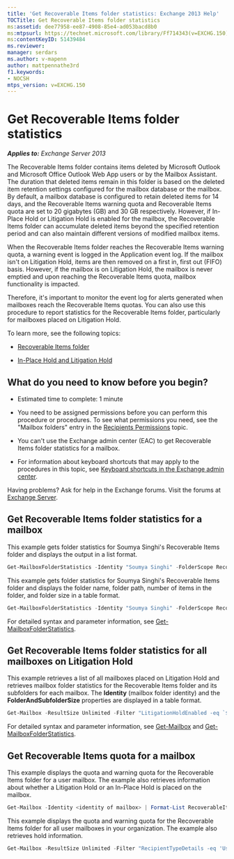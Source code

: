 ```yaml
---
title: 'Get Recoverable Items folder statistics: Exchange 2013 Help'
TOCTitle: Get Recoverable Items folder statistics
ms:assetid: dee77958-ee87-4908-85e4-ad053bacd8b0
ms:mtpsurl: https://technet.microsoft.com/library/Ff714343(v=EXCHG.150)
ms:contentKeyID: 51439484
ms.reviewer: 
manager: serdars
ms.author: v-mapenn
author: mattpennathe3rd
f1.keywords:
- NOCSH
mtps_version: v=EXCHG.150
---
```


# Get Recoverable Items folder statistics

_**Applies to:** Exchange Server 2013_

The Recoverable Items folder contains items deleted by Microsoft Outlook and Microsoft Office Outlook Web App users or by the Mailbox Assistant. The duration that deleted items remain in this folder is based on the deleted item retention settings configured for the mailbox database or the mailbox. By default, a mailbox database is configured to retain deleted items for 14 days, and the Recoverable Items warning quota and Recoverable Items quota are set to 20 gigabytes (GB) and 30 GB respectively. However, if In-Place Hold or Litigation Hold is enabled for the mailbox, the Recoverable Items folder can accumulate deleted items beyond the specified retention period and can also maintain different versions of modified mailbox items.

When the Recoverable Items folder reaches the Recoverable Items warning quota, a warning event is logged in the Application event log. If the mailbox isn't on Litigation Hold, items are then removed on a first in, first out (FIFO) basis. However, if the mailbox is on Litigation Hold, the mailbox is never emptied and upon reaching the Recoverable Items quota, mailbox functionality is impacted.

Therefore, it's important to monitor the event log for alerts generated when mailboxes reach the Recoverable Items quotas. You can also use this procedure to report statistics for the Recoverable Items folder, particularly for mailboxes placed on Litigation Hold.

To learn more, see the following topics:

- [Recoverable Items folder](recoverable-items-folder-exchange-2013-help.md)

- [In-Place Hold and Litigation Hold](https://docs.microsoft.com/exchange/security-and-compliance/in-place-and-litigation-holds)

## What do you need to know before you begin?

- Estimated time to complete: 1 minute

- You need to be assigned permissions before you can perform this procedure or procedures. To see what permissions you need, see the "Mailbox folders" entry in the [Recipients Permissions](recipients-permissions-exchange-2013-help.md) topic.

- You can't use the Exchange admin center (EAC) to get Recoverable Items folder statistics for a mailbox.

- For information about keyboard shortcuts that may apply to the procedures in this topic, see [Keyboard shortcuts in the Exchange admin center](keyboard-shortcuts-in-the-exchange-admin-center-2013-help.md).

Having problems? Ask for help in the Exchange forums. Visit the forums at [Exchange Server](https://go.microsoft.com/fwlink/p/?linkid=60612).

## Get Recoverable Items folder statistics for a mailbox

This example gets folder statistics for Soumya Singhi's Recoverable Items folder and displays the output in a list format.

```powershell
Get-MailboxFolderStatistics -Identity "Soumya Singhi" -FolderScope RecoverableItems | Format-List
```

This example gets folder statistics for Soumya Singhi's Recoverable Items folder and displays the folder name, folder path, number of items in the folder, and folder size in a table format.

```powershell
Get-MailboxFolderStatistics -Identity "Soumya Singhi" -FolderScope RecoverableItems | Format-Table Name,FolderPath,ItemsInFolder,FolderAndSubfolderSize
```

For detailed syntax and parameter information, see [Get-MailboxFolderStatistics](https://docs.microsoft.com/powershell/module/exchange/Get-MailboxFolderStatistics).

## Get Recoverable Items folder statistics for all mailboxes on Litigation Hold

This example retrieves a list of all mailboxes placed on Litigation Hold and retrieves mailbox folder statistics for the Recoverable Items folder and its subfolders for each mailbox. The **Identity** (mailbox folder identity) and the **FolderAndSubfolderSize** properties are displayed in a table format.

```powershell
Get-Mailbox -ResultSize Unlimited -Filter "LitigationHoldEnabled -eq `$true" | Get-MailboxFolderStatistics -FolderScope RecoverableItems | Format-Table Identity,FolderAndSubfolderSize
```

For detailed syntax and parameter information, see [Get-Mailbox](https://docs.microsoft.com/powershell/module/exchange/Get-Mailbox) and [Get-MailboxFolderStatistics](https://docs.microsoft.com/powershell/module/exchange/Get-MailboxFolderStatistics).

## Get Recoverable Items quota for a mailbox

This example displays the quota and warning quota for the Recoverable Items folder for a user mailbox. The example also retrieves information about whether a Litigation Hold or an In-Place Hold is placed on the mailbox.

```powershell
Get-Mailbox -Identity <identity of mailbox> | Format-List RecoverableItems*,LitigationHoldEnabled,InPlaceHolds
```

This example displays the quota and warning quota for the Recoverable Items folder for all user mailboxes in your organization. The example also retrieves hold information.

```powershell
Get-Mailbox -ResultSize Unlimited -Filter "RecipientTypeDetails -eq 'UserMailbox'" | Format-List Name,RecoverableItems*,LitigationHoldEnabled,InPlaceHolds
```
